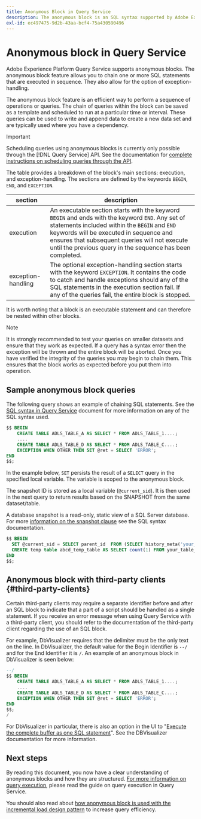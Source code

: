 ```yaml
---
title: Anonymous Block in Query Service
description: The anonymous block is an SQL syntax supported by Adobe Experience Platform Query Service, which allows you to efficiently execute a sequence of queries
exl-id: ec497475-9d2b-43aa-bcf4-75a430590496
---
```

# Anonymous block in Query Service

Adobe Experience Platform Query Service supports anonymous blocks. The anonymous block feature allows you to chain one or more SQL statements that are executed in sequence. They also allow for the option of exception-handling.

The anonymous block feature is an efficient way to perform a sequence of operations or queries. The chain of queries within the block can be saved as a template and scheduled to run at a particular time or interval. These queries can be used to write and append data to create a new data set and are typically used where you have a dependency.

>[!IMPORTANT]
>
>Scheduling queries using anonymous blocks is currently only possible through the [!DNL Query Service] API. See the documentation for [complete instructions on scheduling queries through the API](../api/scheduled-queries.md). 

The table provides a breakdown of the block's main sections: execution, and exception-handling. The sections are defined by the keywords `BEGIN`, `END`, and `EXCEPTION`. 

| section  | description |
|---|---|
| execution  | An executable section starts with the keyword `BEGIN` and ends with the keyword `END`. Any set of statements included within the `BEGIN` and `END` keywords will be executed in sequence and ensures that subsequent queries will not execute until the previous query in the sequence has been completed. |
| exception-handling  | The optional exception-handling section starts with the keyword `EXCEPTION`. It contains the code to catch and handle exceptions should any of the SQL statements in the execution section fail. If any of the queries fail, the entire block is stopped. |

It is worth noting that a block is an executable statement and can therefore be nested within other blocks.

>[!NOTE]
>
> It is strongly recommended to test your queries on smaller datasets and ensure that they work as expected. If a query has a syntax error then the exception will be thrown and the entire block will be aborted. Once you have verified the integrity of the queries you may begin to chain them. This ensures that the block works as expected before you put them into operation.

## Sample anonymous block queries 

The following query shows an example of chaining SQL statements. See the [SQL syntax in Query Service](../sql/syntax.md) document for more information on any of the SQL syntax used.

```SQL
$$ BEGIN
    CREATE TABLE ADLS_TABLE_A AS SELECT * FROM ADLS_TABLE_1....;
    ....
    CREATE TABLE ADLS_TABLE_D AS SELECT * FROM ADLS_TABLE_C....; 
    EXCEPTION WHEN OTHER THEN SET @ret = SELECT 'ERROR';
END
$$;
```

In the example below, `SET` persists the result of a `SELECT` query in the specified local variable. The variable is scoped to the anonymous block.

The snapshot ID is stored as a local variable (`@current_sid`). It is then used in the next query to return results based on the SNAPSHOT from the same dataset/table.

A database snapshot is a read-only, static view of a SQL Server database. For more [information on the snapshot clause](../sql/syntax.md#SNAPSHOT-clause) see the SQL syntax documentation.

```SQL
$$ BEGIN                                             
  SET @current_sid = SELECT parent_id  FROM (SELECT history_meta('your_table_name')) WHERE  is_current = true;
  CREATE temp table abcd_temp_table AS SELECT count(1) FROM your_table_name  SNAPSHOT SINCE @current_sid;                                                                                           
END
$$;
```

## Anonymous block with third-party clients {#third-party-clients}

Certain third-party clients may require a separate identifier before and after an SQL block to indicate that a part of a script should be handled as a single statement. If you receive an error message when using Query Service with a third-party client, you should refer to the documentation of the third-party client regarding the use of an SQL block. 

For example, DbVisualizer requires that the delimiter must be the only text on the line. In DbVisualizer, the default value for the Begin Identifier is `--/` and for the End Identifier it is `/`. An example of an anonymous block in DbVisualizer is seen below:

```SQL
--/
$$ BEGIN
    CREATE TABLE ADLS_TABLE_A AS SELECT * FROM ADLS_TABLE_1....;
    ....
    CREATE TABLE ADLS_TABLE_D AS SELECT * FROM ADLS_TABLE_C....;
    EXCEPTION WHEN OTHER THEN SET @ret = SELECT 'ERROR';
END
$$;
/
```

For DbVisualizer in particular, there is also an option in the UI to "[Execute the complete buffer as one SQL statement](https://confluence.dbvis.com/display/UG120/Executing+Complex+Statements#ExecutingComplexStatements-UsingExecuteBuffer)". See the DBVisualizer documentation for more information.

## Next steps

By reading this document, you now have a clear understanding of anonymous blocks and how they are structured. [For more information on query execution](../best-practices/writing-queries.md), please read the guide on query execution in Query Service.

You should also read about [how anonymous block is used with the incremental load design pattern](./incremental-load.md) to increase query efficiency.
